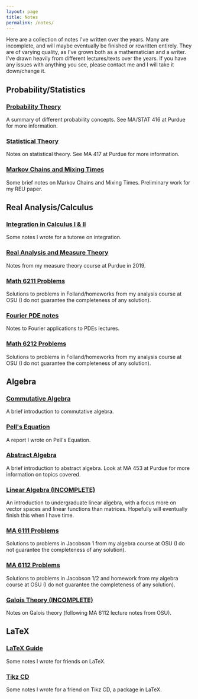 ```yaml
---
layout: page
title: Notes
permalink: /notes/
---
```


Here are a collection of notes I've written over the years. Many are incomplete, and will maybe eventually be finished or rewritten entirely. They are of varying quality, as I've grown both as a mathematician and a writer. I've drawn heavily from different lectures/texts over the years. If you have any issues with anything you see, please contact me and I will take it down/change it.

## Probability/Statistics

<h3> <a class = "link-style" href="files/ProbabilityNoteswithProofs.pdf">Probability Theory </a> </h3>
A summary of different probability concepts. See MA/STAT 416 at Purdue for more information.

<h3> <a class = "link-style" href="files/statisticaltheory.pdf">Statistical Theory </a> </h3>
<p>Notes on statistical theory. See MA 417 at Purdue for more information.</p>

<h3> <a class = "link-style" href="files/notes.pdf"> Markov Chains and Mixing Times</a> </h3>
<p>Some brief notes on Markov Chains and Mixing Times. Preliminary work for my REU paper.</p>
        
## Real Analysis/Calculus

<h3> <a class = "link-style" href="https://docs.google.com/document/d/1q5JI4Q1YQy5zTyu7gNkEHj68L7lSFcuMjIzmMuhBME0/edit?usp=sharing">Integration in Calculus I & II</a> </h3>
<p>Some notes I wrote for a tutoree on integration. </p>
        
<h3> <a class = "link-style" href="files/Real_Analysis_and_Measure_Theory.pdf">Real Analysis and Measure Theory </a> </h3>
<p>Notes from my measure theory course at Purdue in 2019. </p>
        
<h3> <a class = "link-style" href="files/MA_6211.pdf">Math 6211 Problems</a></h3>
<p>Solutions to problems in Folland/homeworks from my analysis course at OSU (I do not guarantee the completeness of any solution). </p>
        
<h3> <a class = "link-style" href="files/heat.pdf">Fourier PDE notes</a></h3>
<p>Notes to Fourier applications to PDEs lectures. </p>
        
<h3> <a class="link-style" href="files/MA_6212.pdf">Math 6212 Problems</a> </h3>
<p>Solutions to problems in Folland/homeworks from my analysis course at OSU (I do not guarantee the completeness of any solution).</p>
        
## Algebra

<h3> <a class="link-style" href="files/Commutative_Algebra_Notes.pdf">Commutative Algebra</a> </h3>
<p>A brief introduction to commutative algebra.  </p>
        
<h3> <a class="link-style" href="files/essay_2.pdf">Pell's Equation</a> </h3>
<p>A report I wrote on Pell's Equation.</p>

<h3> <a class="link-style" href="files/abstractalgebranotes.pdf">Abstract Algebra</a> </h3>
<p>A brief introduction to abstract algebra. Look at MA 453 at Purdue for more information on topics covered. </p>
        
<h3> <a class="link-style" href="files/LAnotes.pdf">Linear Algebra (INCOMPLETE)</a> </h3>
<p>An introduction to undergraduate linear algebra, with a focus more on vector spaces and linear functions than matrices. Hopefully will eventually finish this when I have time.</p>
        
<h3> <a class="link-style" href="files/MA_6111.pdf">MA 6111 Problems</a> </h3>
<p>Solutions to problems in Jacobson 1 from my algebra course at OSU (I do not guarantee the completeness of any solution).</p>

<h3> <a class="link-style" href="files/MA_6112.pdf">MA 6112 Problems</a> </h3>
<p>Solutions to problems in Jacobson 1/2 and homework from my algebra course at OSU (I do not guarantee the completeness of any solution).</p>
        
<h3> <a class="link-style" href="files/galois.pdf">Galois Theory (INCOMPLETE)</a> </h3>
<p>Notes on Galois theory (following MA 6112 lecture notes from OSU).</p>
        
## LaTeX

<h3> <a class = "link-style" href="files/LaTeX_Guide.pdf">LaTeX Guide</a> </h3>
<p>Some notes I wrote for friends on LaTeX. </p>
        
<h3> <a class="link-style" href="files/tikzcd.pdf">Tikz CD</a> </h3>
<p>Some notes I wrote for a friend on Tikz CD, a package in LaTeX.  </p>
     
